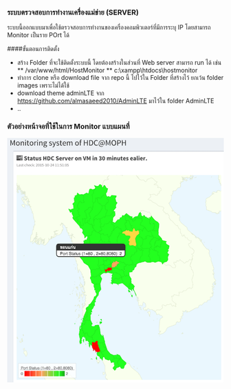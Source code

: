 ### ระบบตรวจสอบการทำงานเครื่องแม่ข่าย (SERVER)
ระบบนี้ออกแบบมาเพื่อใช้ตรวจสอบการทำงานของเครื่องคอมพิวเตอร์ที่มีการระบุ IP โดยสามารถ Monitor เป็นราย POrt ได้ 

####ขั้นตอนการติดตั้ง
* สร้าง Folder ที่จะใช้ติดตั้งระบบนี้ โดยต้องสร้างในส่วนที่ Web server สามารถ  run ได้ เช่น
** /var/www/html/HostMonitor
** c:\xampp\htdocs\hostmonitor
* ทำการ clone หรือ download file จาก repo นี้ ไปไว้ใน Folder ที่สร้างไว้ ยกเว้น folder images เพราะไม่ได้ใช้
* download theme adminLTE จาก https://github.com/almasaeed2010/AdminLTE มาไว้ใน folder AdminLTE
* ..

### ตัวอย่างหน้าจอที่ใช้ในการ Monitor แบบแผนที่
![GitHub Logo](/images/map_display.png)
